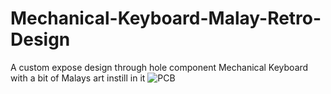# Mechanical-Keyboard-Malay-Retro-Design
A custom expose design through hole component Mechanical Keyboard with a bit of Malays art instill in it 
![PCB](https://github.com/Cokekonut/Mechanical-Keyboard-Malay-Retro-Design/1.png?raw=true)
